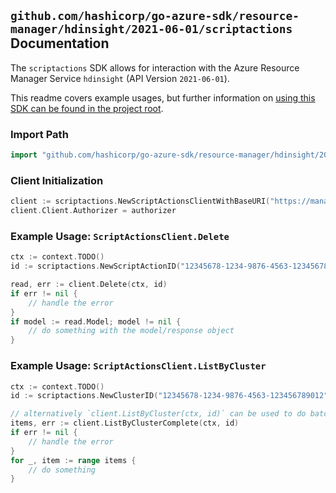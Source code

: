
## `github.com/hashicorp/go-azure-sdk/resource-manager/hdinsight/2021-06-01/scriptactions` Documentation

The `scriptactions` SDK allows for interaction with the Azure Resource Manager Service `hdinsight` (API Version `2021-06-01`).

This readme covers example usages, but further information on [using this SDK can be found in the project root](https://github.com/hashicorp/go-azure-sdk/tree/main/docs).

### Import Path

```go
import "github.com/hashicorp/go-azure-sdk/resource-manager/hdinsight/2021-06-01/scriptactions"
```


### Client Initialization

```go
client := scriptactions.NewScriptActionsClientWithBaseURI("https://management.azure.com")
client.Client.Authorizer = authorizer
```


### Example Usage: `ScriptActionsClient.Delete`

```go
ctx := context.TODO()
id := scriptactions.NewScriptActionID("12345678-1234-9876-4563-123456789012", "example-resource-group", "clusterValue", "scriptActionValue")

read, err := client.Delete(ctx, id)
if err != nil {
	// handle the error
}
if model := read.Model; model != nil {
	// do something with the model/response object
}
```


### Example Usage: `ScriptActionsClient.ListByCluster`

```go
ctx := context.TODO()
id := scriptactions.NewClusterID("12345678-1234-9876-4563-123456789012", "example-resource-group", "clusterValue")

// alternatively `client.ListByCluster(ctx, id)` can be used to do batched pagination
items, err := client.ListByClusterComplete(ctx, id)
if err != nil {
	// handle the error
}
for _, item := range items {
	// do something
}
```
